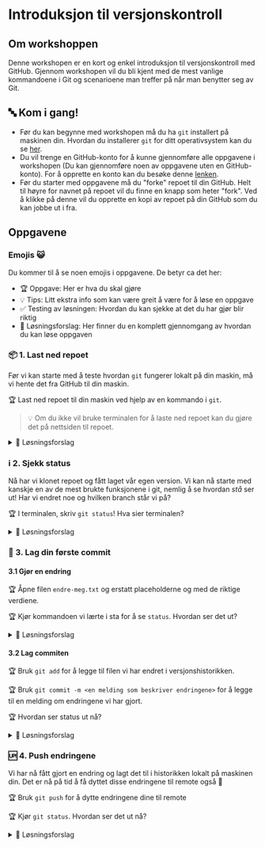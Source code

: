# Introduksjon til versjonskontroll

## Om workshoppen

Denne workshopen er en kort og enkel introduksjon til versjonskontroll med GitHub. Gjennom workshopen vil du bli kjent med de mest vanlige kommandoene i Git og scenarioene man treffer på når man benytter seg av Git.

## 🔤 Kom i gang!

-   Før du kan begynne med workshopen må du ha `git` installert på maskinen din. Hvordan du installerer `git` for ditt operativsystem kan du se [her](https://git-scm.com/book/en/v2/Getting-Started-Installing-Git).
-   Du vil trenge en GitHub-konto for å kunne gjennomføre alle oppgavene i workshopen (Du kan gjennomføre noen av oppgavene uten en GitHub-konto). For å opprette en konto kan du besøke denne [lenken](https://github.com/signup).
-   Før du starter med oppgavene må du "forke" repoet til din GitHub. Helt til høyre for navnet på repoet vil du finne en knapp som heter "fork". Ved å klikke på denne vil du opprette en kopi av repoet på din GitHub som du kan jobbe ut i fra.

## Oppgavene

### Emojis 😺

Du kommer til å se noen emojis i oppgavene. De betyr ca det her:

-   🏆 Oppgave: Her er hva du skal gjøre
-   💡 Tips: Litt ekstra info som kan være greit å være for å løse en oppgave
-   ✅ Testing av løsningen: Hvordan du kan sjekke at det du har gjør blir riktig
-   🚨 Løsningsforslag: Her finner du en komplett gjennomgang av hvordan du kan løse oppgaven

### 📦 1. Last ned repoet

Før vi kan starte med å teste hvordan `git` fungerer lokalt på din maskin, må vi hente det fra GitHub til din maskin.

🏆 Last ned repoet til din maskin ved hjelp av en kommando i `git`.

> 💡 Om du ikke vil bruke terminalen for å laste ned repoet kan du gjøre det på nettsiden til repoet.

<details>
<summary> 🚨 Løsningsforslag</summary>

```
> git clone https://github.com/bekk/versionskontroll-intro.git

Cloning into 'versjonskontroll-intro'...
remote: Enumerating objects: 54, done.
remote: Counting objects: 100% (54/54), done.
remote: Compressing objects: 100% (50/50), done.
remote: Total 54 (delta 1), reused 54 (delta 1), pack-reused 0
Receiving objects: 100% (54/54), 249.08 KiB | 3.95 MiB/s, done.
Resolving deltas: 100% (1/1), done.
```

</details>

### ℹ️ 2. Sjekk status

Nå har vi klonet repoet og fått laget vår egen version. Vi kan nå starte med kanskje en av de mest brukte funksjonene i git, nemlig å se hvordan _stå_ ser ut! Har vi endret noe og hvilken branch står vi på?

🏆 I terminalen, skriv `git status`! Hva sier terminalen?

<details>
<summary> 🚨 Løsningsforslag</summary>

```
> git status

On branch main
Your branch is up to date with 'origin/main'.

nothing to commit, working tree clean
```

</details>

### 🧱 3. Lag din første commit

#### 3.1 Gjør en endring

🏆 Åpne filen `endre-meg.txt` og erstatt placeholderne <dato> og <universitet> med de riktige verdiene.

🏆 Kjør kommandoen vi lærte i sta for å se `status`. Hvordan ser det ut?

<details>
<summary> 🚨 Løsningsforslag</summary>

```
> git status

On branch main
Your branch is up to date with 'origin/main'.

Changes not staged for commit:
  (use "git add <file>..." to update what will be committed)
  (use "git restore <file>..." to discard changes in working directory)
	modified:   endre-meg.txt

no changes added to commit (use "git add" and/or "git commit -a")
```

</details>

#### 3.2 Lag commiten

🏆 Bruk `git add` for å legge til filen vi har endret i versjonshistorikken.

🏆 Bruk `git commit -m <en melding som beskriver endringene>` for å legge til en melding om endringene vi har gjort.

🏆 Hvordan ser status ut nå?

<details>
<summary> 🚨 Løsningsforslag</summary>

```
> git add endre-meg.txt
> git commit -m "legger til universitet og dato i diktet"
[main b9758b4] legger til universitet og dato i diktet
 1 file changed, 2 insertions(+), 2 deletions(-)
> git status

On branch main
Your branch is ahead of 'origin/main' by 1 commit.
  (use "git push" to publish your local commits)

nothing to commit, working tree clean
```

</details>

### 🆙 4. Push endringene

Vi har nå fått gjort en endring og lagt det til i historikken lokalt på maskinen din. Det er nå på tid å få dyttet disse endringene til remote også 🤩

🏆 Bruk `git push` for å dytte endringene dine til remote

🏆 Kjør `git status`. Hvordan ser det ut nå?

<details>
<summary> 🚨 Løsningsforslag</summary>

```
> git status

On branch main
Your branch is up to date with 'origin/main'.

nothing to commit, working tree clean
```

</details>
